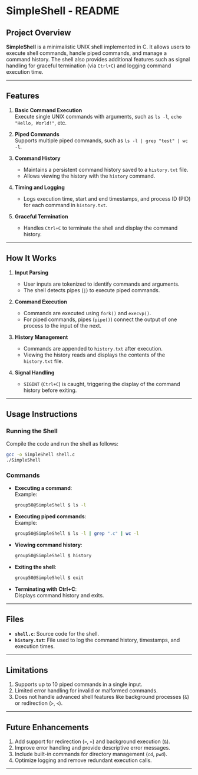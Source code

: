 # SimpleShell - README

## Project Overview
**SimpleShell** is a minimalistic UNIX shell implemented in C. It allows users to execute shell commands, handle piped commands, and manage a command history. The shell also provides additional features such as signal handling for graceful termination (via `Ctrl+C`) and logging command execution time.

---

## Features
1. **Basic Command Execution**  
   Execute single UNIX commands with arguments, such as `ls -l`, `echo "Hello, World!"`, etc.

2. **Piped Commands**  
   Supports multiple piped commands, such as `ls -l | grep "test" | wc -l`.

3. **Command History**  
   - Maintains a persistent command history saved to a `history.txt` file.  
   - Allows viewing the history with the `history` command.

4. **Timing and Logging**  
   - Logs execution time, start and end timestamps, and process ID (PID) for each command in `history.txt`.

5. **Graceful Termination**  
   - Handles `Ctrl+C` to terminate the shell and display the command history.

---

## How It Works
1. **Input Parsing**  
   - User inputs are tokenized to identify commands and arguments.
   - The shell detects pipes (`|`) to execute piped commands.

2. **Command Execution**  
   - Commands are executed using `fork()` and `execvp()`.
   - For piped commands, pipes (`pipe()`) connect the output of one process to the input of the next.

3. **History Management**  
   - Commands are appended to `history.txt` after execution.
   - Viewing the history reads and displays the contents of the `history.txt` file.

4. **Signal Handling**  
   - `SIGINT` (`Ctrl+C`) is caught, triggering the display of the command history before exiting.

---

## Usage Instructions
### Running the Shell
Compile the code and run the shell as follows:
```bash
gcc -o SimpleShell shell.c
./SimpleShell
```

### Commands
- **Executing a command**:  
  Example:  
  ```bash
  group50@SimpleShell $ ls -l
  ```
- **Executing piped commands**:  
  Example:  
  ```bash
  group50@SimpleShell $ ls -l | grep ".c" | wc -l
  ```
- **Viewing command history**:  
  ```bash
  group50@SimpleShell $ history
  ```
- **Exiting the shell**:  
  ```bash
  group50@SimpleShell $ exit
  ```
- **Terminating with Ctrl+C**:  
  Displays command history and exits.

---

## Files
- **`shell.c`**: Source code for the shell.
- **`history.txt`**: File used to log the command history, timestamps, and execution times.

---

## Limitations
1. Supports up to 10 piped commands in a single input.
2. Limited error handling for invalid or malformed commands.
3. Does not handle advanced shell features like background processes (`&`) or redirection (`>`, `<`).

---

## Future Enhancements
1. Add support for redirection (`>`, `<`) and background execution (`&`).
2. Improve error handling and provide descriptive error messages.
3. Include built-in commands for directory management (`cd`, `pwd`).
4. Optimize logging and remove redundant execution calls.

---
